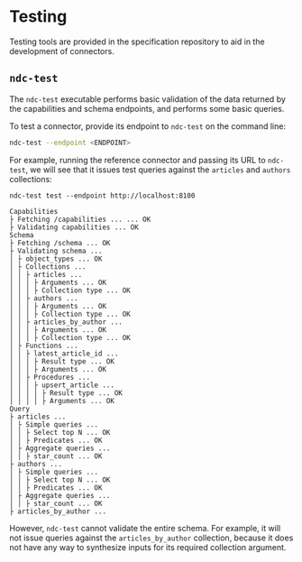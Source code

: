 # Testing

Testing tools are provided in the specification repository to aid in the development of connectors.

## `ndc-test`

The `ndc-test` executable performs basic validation of the data returned by the capabilities and schema endpoints, and performs some basic queries.

To test a connector, provide its endpoint to `ndc-test` on the command line:

```sh
ndc-test --endpoint <ENDPOINT>
```

For example, running the reference connector and passing its URL to `ndc-test`, we will see that it issues test queries against the `articles` and `authors` collections:

```text
ndc-test test --endpoint http://localhost:8100

Capabilities
├ Fetching /capabilities ... ... OK
├ Validating capabilities ... OK
Schema
├ Fetching /schema ... OK
├ Validating schema ...
│ ├ object_types ... OK
│ ├ Collections ...
│ │ ├ articles ...
│ │ │ ├ Arguments ... OK
│ │ │ ├ Collection type ... OK
│ │ ├ authors ...
│ │ │ ├ Arguments ... OK
│ │ │ ├ Collection type ... OK
│ │ ├ articles_by_author ...
│ │ │ ├ Arguments ... OK
│ │ │ ├ Collection type ... OK
│ ├ Functions ...
│ │ ├ latest_article_id ...
│ │ │ ├ Result type ... OK
│ │ │ ├ Arguments ... OK
│ │ ├ Procedures ...
│ │ │ ├ upsert_article ...
│ │ │ │ ├ Result type ... OK
│ │ │ │ ├ Arguments ... OK
Query
├ articles ...
│ ├ Simple queries ...
│ │ ├ Select top N ... OK
│ │ ├ Predicates ... OK
│ ├ Aggregate queries ...
│ │ ├ star_count ... OK
├ authors ...
│ ├ Simple queries ...
│ │ ├ Select top N ... OK
│ │ ├ Predicates ... OK
│ ├ Aggregate queries ...
│ │ ├ star_count ... OK
├ articles_by_author ...
```

However, `ndc-test` cannot validate the entire schema. For example, it will not issue queries against the `articles_by_author` collection, because it does not have any way to synthesize inputs for its required collection argument.
